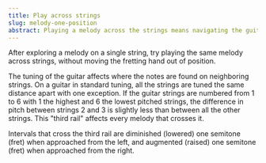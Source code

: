 ```yaml
---
title: Play across strings 
slug: melody-one-position
abstract: Playing a melody across the strings means navigating the guitar's tuning. 
---
```


After exploring a melody on a single string,
try playing the same melody across strings,
without moving the fretting hand out of position.

The tuning of the guitar affects where the notes are found on neighboring strings.
On a guitar in standard tuning,
all the strings are tuned the same distance apart with one exception.
If the guitar strings are numbered from 1 to 6
with 1 the highest and 6 the lowest pitched strings,
the difference in pitch between strings 2 and 3 is slightly less than between all the other strings. 
This "third rail" affects every melody that crosses it. 

Intervals that cross the third rail are 
diminished (lowered) one semitone (fret) when approached from the left,
and augmented (raised) one semitone (fret) when approached from the right. 

